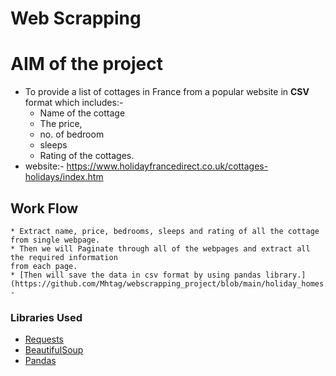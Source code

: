 # Web Scrapping

# AIM of the project

* To provide a list of cottages in France from a popular website in **CSV** format which includes:-
    * Name of the cottage
    * The price, 
    * no. of bedroom
    * sleeps
    * Rating of the cottages.
* website:- https://www.holidayfrancedirect.co.uk/cottages-holidays/index.htm
## Work Flow

    * Extract name, price, bedrooms, sleeps and rating of all the cottage from single webpage.
    * Then we will Paginate through all of the webpages and extract all the required information
    from each page.
    * [Then will save the data in csv format by using pandas library.](https://github.com/Mhtag/webscrapping_project/blob/main/holiday_homes.csv) - 
    
### Libraries Used
* [Requests](https://docs.python-requests.org/en/v0.8.2/)
* [BeautifulSoup](https://www.crummy.com/software/BeautifulSoup/bs4/doc/)
* [Pandas](https://pandas.pydata.org/docs/index.html)


